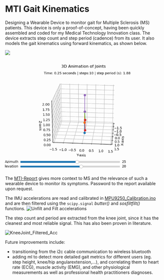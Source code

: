 # MTI Gait Kinematics
Designing a Wearable Device to monitor gait for Multiple Sclerosis (MS) patients. This device is only a proof-of-concept, having been quickly assembled and coded for my Medical Technology Innovation class. 
The device extracts step count and step period (cadence) from its user. It also models the gait kinematics using forward kinematics, as shown below.

<img src="https://github.com/MattJmt/MTI-Gait-Kinematics/blob/main/Pictures/WalkingTest.gif" width="200"/> <img src="https://github.com/MattJmt/MTI-Gait-Kinematics/blob/main/figures/Walking_animation.gif" width="500"/>





The [MTI-Report](https://github.com/MattJmt/MTI-Gait-Kinematics/blob/main/MTI-Report.pdf)  gives more context to MS and the relevance of such a wearable device to monitor its symptoms. Password to the report available upon request. 

The IMU accelerations are read and calibrated in [MPU9250_Calibration.ino](https://github.com/MattJmt/MTI-Gait-Kinematics/blob/main/MPU9250_calibration/MPU9250_calibration.ino) and are then filtered using the ```scipy.signal``` *butter()* and *sosfiltfilt()* functions. 
![Unfilt and Filt accelerations](https://github.com/MattJmt/MTI-Gait-Kinematics/assets/80914835/6d27883d-429d-45c2-8436-1d108b7f9d3d)

The step count and period are extracted from the knee joint, since it has the cleanest and most reliable signal. This has also been proven in literature. 

![KneeJoint_Filtered_Acc](https://github.com/MattJmt/MTI-Gait-Kinematics/assets/80914835/392c6173-0acb-42e3-bfa4-9199f9c3c3f6)

Future improvements include:
  - transitioning from the i2c cable communication to wireless bluetooth
  - adding ml to detect more detailed gait metrics for different users (eg. step height, knee/hip angularextension,...), and correlating them to heart rate (ECG), muscle activity (EMG), and other physiological measurements as well as professional health practitioners diagnoses.
